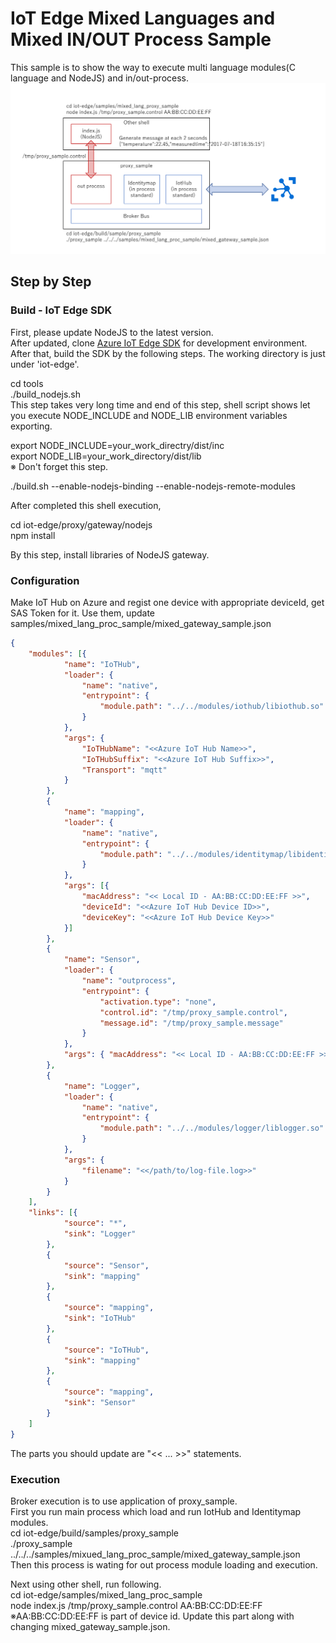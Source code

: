 # IoT Edge Mixed Languages and Mixed IN/OUT Process Sample 
This sample is to show the way to execute multi language modules(C language and NodeJS) and in/out-process.
![Architecture](../../images/mixed_lang_proc_architecture.png) 

## Step by Step 
### Build - IoT Edge SDK
First, please update NodeJS to the latest version.  
After updated, clone [Azure IoT Edge SDK](http://github.com/Azure/iot-edge) for development environment.    
After that, build the SDK by the following steps. The working directory is just under 'iot-edge'.  

cd tools  
./build_nodejs.sh  
This step takes very long time and end of this step, shell script shows let you execute NODE_INCLUDE and NODE_LIB environment variables exporting.  

export NODE_INCLUDE=your_work_directry/dist/inc   
export NODE_LIB=your_work_directory/dist/lib  
※ Don't forget this step.  

./build.sh --enable-nodejs-binding --enable-nodejs-remote-modules  

After completed this shell execution,  

cd iot-edge/proxy/gateway/nodejs  
npm install  

By this step, install libraries of NodeJS gateway.
  

### Configuration    
Make IoT Hub on Azure and regist one device with appropriate deviceId, get SAS Token for it. Use them, update samples/mixed_lang_proc_sample/mixed_gateway_sample.json 
```json
{
    "modules": [{
            "name": "IoTHub",
            "loader": {
                "name": "native",
                "entrypoint": {
                    "module.path": "../../modules/iothub/libiothub.so"
                }
            },
            "args": {
                "IoTHubName": "<<Azure IoT Hub Name>>",
                "IoTHubSuffix": "<<Azure IoT Hub Suffix>>",
                "Transport": "mqtt"
            }
        },
        {
            "name": "mapping",
            "loader": {
                "name": "native",
                "entrypoint": {
                    "module.path": "../../modules/identitymap/libidentity_map.so"
                }
            },
            "args": [{
                "macAddress": "<< Local ID - AA:BB:CC:DD:EE:FF >>",
                "deviceId": "<<Azure IoT Hub Device ID>>",
                "deviceKey": "<<Azure IoT Hub Device Key>>"
            }]
        },
        {
            "name": "Sensor",
            "loader": {
                "name": "outprocess",
                "entrypoint": {
                    "activation.type": "none",
                    "control.id": "/tmp/proxy_sample.control",
                    "message.id": "/tmp/proxy_sample.message"
                }
            },
            "args": { "macAddress": "<< Local ID - AA:BB:CC:DD:EE:FF >>" }
        },
        {
            "name": "Logger",
            "loader": {
                "name": "native",
                "entrypoint": {
                    "module.path": "../../modules/logger/liblogger.so"
                }
            },
            "args": {
                "filename": "<</path/to/log-file.log>>"
            }
        }
    ],
    "links": [{
            "source": "*",
            "sink": "Logger"
        },
        {
            "source": "Sensor",
            "sink": "mapping"
        },
        {
            "source": "mapping",
            "sink": "IoTHub"
        },
        {
            "source": "IoTHub",
            "sink": "mapping"
        },
        {
            "source": "mapping",
            "sink": "Sensor"
        }
    ]
}
```  
The parts you should update are "<< ... >>" statements. 

### Execution  
Broker execution is to use application of proxy_sample.  
First you run main process which load and run IotHub and Identitymap modules.    
cd iot-edge/build/samples/proxy_sample  
./proxy_sample ../../../samples/mixued_lang_proc_sample/mixed_gateway_sample.json  
Then this process is wating for out process module loading and execution.  
  
Next using other shell, run following.  
cd iot-edge/samples/mixed_lang_proc_sample  
node index.js /tmp/proxy_sample.control AA:BB:CC:DD:EE:FF  
※AA:BB:CC:DD:EE:FF is part of device id. Update this part along with changing mixed_gateway_sample.json.  
